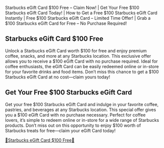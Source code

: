 <p>Starbucks eGift Card $100 Free &ndash; Claim Now! | Get Your Free $100 Starbucks eGift Card Today! | How to Get a Free $100 Starbucks eGift Card Instantly | Free $100 Starbucks eGift Card &ndash; Limited Time Offer! | Grab a $100 Starbucks eGift Card for Free &ndash; No Purchase Required!</p>
<h2>Starbucks eGift Card $100 Free</h2>
<p>Unlock a Starbucks eGift Card worth $100 for free and enjoy premium coffee, snacks, and more at any Starbucks location. This exclusive offer allows you to receive a $100 eGift Card with no purchase required. Ideal for coffee enthusiasts, the eGift Card can be easily redeemed online or in-store for your favorite drinks and food items. Don&rsquo;t miss this chance to get a $100 Starbucks eGift Card at no cost&mdash;claim yours today!</p>
<h2>Get Your Free $100 Starbucks eGift Card</h2>
<p>Get your free $100 Starbucks eGift Card and indulge in your favorite coffee, pastries, and beverages at any Starbucks location. This special offer gives you a $100 eGift Card with no purchase necessary. Perfect for coffee lovers, it&rsquo;s simple to redeem online or in-store for a wide range of Starbucks products. Don&rsquo;t miss out on this opportunity to enjoy $100 worth of Starbucks treats for free&mdash;claim your eGift Card today!</p>
<p><a href="https://ji.basesfiles.com/getfile/TJKK?title=StarbucksGiftCard">🎁Starbucks eGift Card $100 Free🎀</a></p>
